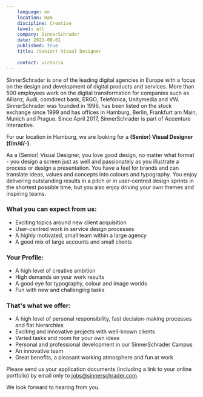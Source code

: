 ```yaml
---
    language: en
    location: Ham
    discipline: Creative
    level: all
    company: SinnerSchrader
    date: 2021-08-01
    published: true
    title: (Senior) Visual Designer
     
    contact: victoria
---
```


SinnerSchrader is one of the leading digital agencies in Europe with a focus on the design and development of digital products and services. More than 500 employees work on the digital transformation for companies such as Allianz, Audi, comdirect bank, ERGO, Telefónica, Unitymedia and VW. SinnerSchrader was founded in 1996, has been listed on the stock exchange since 1999 and has offices in Hamburg, Berlin, Frankfurt am Main, Munich and Prague. Since April 2017, SinnerSchrader is part of Accenture Interactive.

For our location in Hamburg, we are looking for a **(Senior) Visual Designer (f/m/d/-)**.

As a (Senior) Visual Designer, you love good design, no matter what format - you design a screen just as well and passionately as you illustrate a process or design a presentation. You have a feel for brands and can translate ideas, values and concepts into colours and typography. You enjoy delivering outstanding results in a pitch or in user-centred design sprints in the shortest possible time, but you also enjoy driving your own themes and inspiring teams.
 
### What you can expect from us: 
 
- Exciting topics around new client acquisition
- User-centred work in service design processes
- A highly motivated, small team within a large agency
- A good mix of large accounts and small clients
 
### Your Profile:
 
- A high level of creative ambition
- High demands on your work results
- A good eye for typography, colour and image worlds
- Fun with new and challenging tasks
 
### That's what we offer:
 
- A high level of personal responsibility, fast decision-making processes and flat hierarchies
- Exciting and innovative projects with well-known clients
- Varied tasks and room for your own ideas
- Personal and professional development in our SinnerSchrader Campus
- An innovative team
- Great benefits, a pleasant working atmosphere and fun at work
 
Please send us your application documents (including a link to your online portfolio) by email only to <jobs@sinnerschrader.com>. 
 
We look forward to hearing from you.
